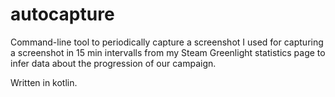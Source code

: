 # autocapture
Command-line tool to periodically capture a screenshot I used for capturing a screenshot in 15 min intervalls from my Steam Greenlight statistics page to infer data about the progression of our campaign.

Written in kotlin.